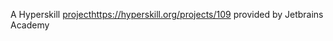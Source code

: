 A Hyperskill [project](https://hyperskill.org/projects/109)https://hyperskill.org/projects/109 provided by Jetbrains Academy
